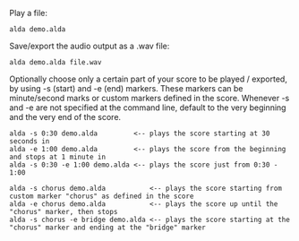 Play a file:

    alda demo.alda

Save/export the audio output as a .wav file:

    alda demo.alda file.wav

Optionally choose only a certain part of your score to be played / exported, by using -s (start) and -e (end) markers. These markers can be minute/second marks or custom markers defined in the score. Whenever -s and -e are not specified at the command line, default to the very beginning and the very end of the score.

    alda -s 0:30 demo.alda         <-- plays the score starting at 30 seconds in
    alda -e 1:00 demo.alda         <-- plays the score from the beginning and stops at 1 minute in
    alda -s 0:30 -e 1:00 demo.alda <-- plays the score just from 0:30 - 1:00

    alda -s chorus demo.alda           <-- plays the score starting from custom marker "chorus" as defined in the score
    alda -e chorus demo.alda           <-- plays the score up until the "chorus" marker, then stops
    alda -s chorus -e bridge demo.alda <-- plays the score starting at the "chorus" marker and ending at the "bridge" marker
